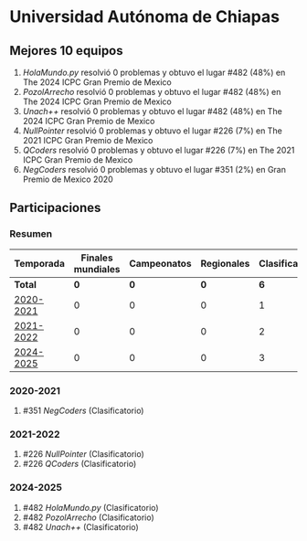 # Universidad Autónoma de Chiapas

## Mejores 10 equipos

1. _HolaMundo.py_ resolvió 0 problemas y obtuvo el lugar #482 (48%) en The 2024 ICPC Gran Premio de Mexico
1. _PozolArrecho_ resolvió 0 problemas y obtuvo el lugar #482 (48%) en The 2024 ICPC Gran Premio de Mexico
1. _Unach++_ resolvió 0 problemas y obtuvo el lugar #482 (48%) en The 2024 ICPC Gran Premio de Mexico
1. _NullPointer_ resolvió 0 problemas y obtuvo el lugar #226 (7%) en The 2021 ICPC Gran Premio de Mexico
1. _QCoders_ resolvió 0 problemas y obtuvo el lugar #226 (7%) en The 2021 ICPC Gran Premio de Mexico
1. _NegCoders_ resolvió 0 problemas y obtuvo el lugar #351 (2%) en Gran Premio de Mexico 2020

## Participaciones

### Resumen

| Temporada | Finales mundiales | Campeonatos | Regionales | Clasificatorios | Equipos |
| --- | --- | --- | --- | --- | --- |
| **Total** | **0** | **0** | **0** | **6** | **6** |
| [2020-2021](#2020-2021) | 0 | 0 | 0 | 1 | 1 |
| [2021-2022](#2021-2022) | 0 | 0 | 0 | 2 | 2 |
| [2024-2025](#2024-2025) | 0 | 0 | 0 | 3 | 3 |

### 2020-2021

1. #351 _NegCoders_ (Clasificatorio)

### 2021-2022

1. #226 _NullPointer_ (Clasificatorio)
1. #226 _QCoders_ (Clasificatorio)

### 2024-2025

1. #482 _HolaMundo.py_ (Clasificatorio)
1. #482 _PozolArrecho_ (Clasificatorio)
1. #482 _Unach++_ (Clasificatorio)



